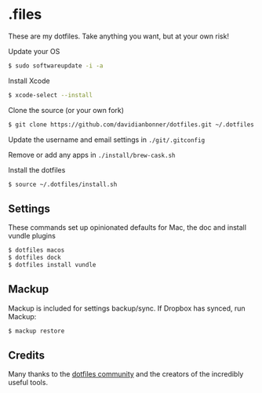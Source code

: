 # .files

These are my dotfiles. Take anything you want, but at your own risk!

Update your OS

```bash
$ sudo softwareupdate -i -a
```

Install Xcode

```bash
$ xcode-select --install
```

Clone the source (or your own fork)

```bash
$ git clone https://github.com/davidianbonner/dotfiles.git ~/.dotfiles
```

Update the username and email settings in `./git/.gitconfig`

Remove or add any apps in `./install/brew-cask.sh`

Install the dotfiles

```bash
$ source ~/.dotfiles/install.sh
```

## Settings

These commands set up opinionated defaults for Mac, the doc and install vundle plugins

```bash
$ dotfiles macos
$ dotfiles dock
$ dotfiles install vundle
```

## Mackup

Mackup is included for settings backup/sync. If Dropbox has synced, run Mackup:

```bash
$ mackup restore
```

## Credits

Many thanks to the [dotfiles community](http://dotfiles.github.io/) and the creators of the incredibly useful tools.
